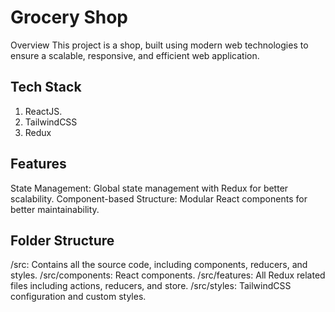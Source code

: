 # Grocery Shop
Overview
This project is a shop, built using modern web technologies to ensure a scalable, responsive, and efficient web application.

## Tech Stack
1. ReactJS.
2. TailwindCSS
3. Redux
   
## Features
State Management: Global state management with Redux for better scalability.
Component-based Structure: Modular React components for better maintainability.

## Folder Structure
/src: Contains all the source code, including components, reducers, and styles.
/src/components: React components.
/src/features: All Redux related files including actions, reducers, and store.
/src/styles: TailwindCSS configuration and custom styles.
